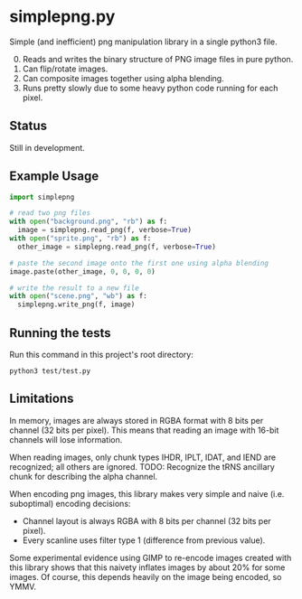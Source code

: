 # simplepng.py

Simple (and inefficient) png manipulation library in a single python3 file.

0. Reads and writes the binary structure of PNG image files in pure python.
0. Can flip/rotate images.
0. Can composite images together using alpha blending.
0. Runs pretty slowly due to some heavy python code running for each pixel.

## Status

Still in development.

## Example Usage

```py
import simplepng

# read two png files
with open("background.png", "rb") as f:
  image = simplepng.read_png(f, verbose=True)
with open("sprite.png", "rb") as f:
  other_image = simplepng.read_png(f, verbose=True)

# paste the second image onto the first one using alpha blending
image.paste(other_image, 0, 0, 0, 0)

# write the result to a new file
with open("scene.png", "wb") as f:
  simplepng.write_png(f, image)
```

## Running the tests

Run this command in this project's root directory:

```
python3 test/test.py
```

## Limitations

In memory, images are always stored in RGBA format with 8 bits per channel (32 bits per pixel).
This means that reading an image with 16-bit channels will lose information.

When reading images, only chunk types IHDR, IPLT, IDAT, and IEND are recognized; all others are ignored.
TODO: Recognize the tRNS ancillary chunk for describing the alpha channel.

When encoding png images, this library makes very simple and naive (i.e. suboptimal) encoding decisions:

* Channel layout is always RGBA with 8 bits per channel (32 bits per pixel).
* Every scanline uses filter type 1 (difference from previous value).

Some experimental evidence using GIMP to re-encode images created with this library shows
that this naivety inflates images by about 20% for some images.
Of course, this depends heavily on the image being encoded, so YMMV.

